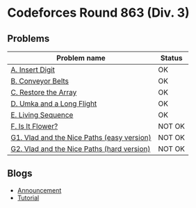 # Codeforces Round 863 (Div. 3)

## Problems

|Problem name|Status|
|------------|---------|
| [A. Insert Digit](problems/A._Insert_Digit.md)|OK|
| [B. Conveyor Belts](problems/B._Conveyor_Belts.md)|OK|
| [C. Restore the Array](problems/C._Restore_the_Array.md)|OK|
| [D. Umka and a Long Flight](problems/D._Umka_and_a_Long_Flight.md)|OK|
| [E. Living Sequence](problems/E._Living_Sequence.md)|OK|
| [F. Is It Flower?](problems/F._Is_It_Flower_.md)|NOT OK|
| [G1. Vlad and the Nice Paths (easy version)](problems/G1._Vlad_and_the_Nice_Paths_(easy_version).md)|NOT OK|
| [G2. Vlad and the Nice Paths (hard version)](problems/G2._Vlad_and_the_Nice_Paths_(hard_version).md)|NOT OK|
## Blogs

- [Announcement](blogs/Announcement.md)
- [Tutorial](blogs/Tutorial.md)
